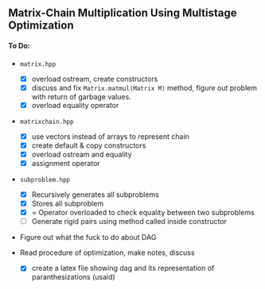 ## Matrix-Chain Multiplication Using Multistage Optimization 
#### To Do:

- `matrix.hpp` 
    - [x] overload ostream, create constructors
    - [x] discuss and fix `Matrix.matmul(Matrix M)` method, figure out 
    problem with return of garbage values. 
    - [x] overload equality operator 

- `matrixchain.hpp`
    - [x] use vectors instead of arrays to represent chain 
    - [x] create default & copy constructors 
    - [x] overload ostream and equality 
    - [x] assignment operator

- `subproblem.hpp`
    - [x] Recursively generates all subproblems
    - [x] Stores all subproblem
    - [x] = Operator overloaded to check equality between two subproblems
    - [ ] Generate rigid pairs using method called inside constructor 

- Figure out what the fuck to do about DAG

- Read procedure of optimization, make notes, discuss 
    - [x] create a latex file showing dag and its representation of 
        paranthesizations (usaid)
